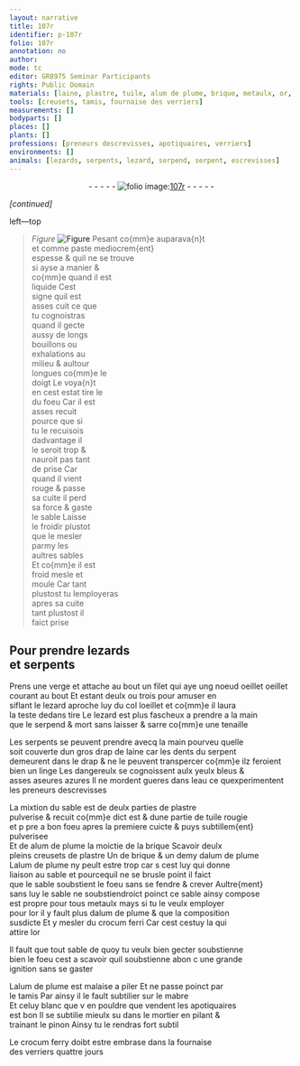```yaml
---
layout: narrative
title: 107r
identifier: p-107r
folio: 107r
annotation: no
author:
mode: tc
editor: GR8975 Seminar Participants
rights: Public Domain
materials: [laine, plastre, tuile, alum de plume, brique, metaulx, or, crocum ferri, mabre, crocum ferry]
tools: [creusets, tamis, fournaise des verriers]
measurements: []
bodyparts: []
places: []
plants: []
professions: [preneurs descrevisses, apotiquaires, verriers]
environments: []
animals: [lezards, serpents, lezard, serpend, serpent, escrevisses]
---
```


<div class="folio" align="center">- - - - - <a href="http://gallica.bnf.fr/ark:/12148/btv1b10500001g/f219.image" target="_blank"><img src="https://cu-mkp.github.io/2017-workshop-edition/assets/photo-icon.png" alt="folio image: " style="display:inline-block; margin-bottom:-3px;"/>107r</a> - - - - - </div>  
 
*[continued]*
  
left—top
 
 
> *Figure*
> <a href="https://drive.google.com/open?id=0B9-oNrvWdlO5RFFFT3hSbnlGaVU" target="_blank"><img src="https://cu-mkp.github.io/GR8975-edition/assets/photo-icon.png" alt="Figure" style="display:inline-block; margin-bottom:-3px;"/></a>
 Pesant co{mm}e auparava{n}t<br/> et comme paste mediocrem{ent}<br/> espesse & quil ne se trouve<br/> si ayse a manier &<br/> co{mm}e quand il est<br/> liquide Cest<br/> signe quil est<br/> asses cuit ce que<br/> tu cognoistras<br/> quand il gecte<br/> aussy de longs<br/> bouillons ou<br/> exhalations au<br/> milieu & aultour<br/> longues co{mm}e le<br/> doigt Le voya{n}t<br/> en cest estat tire le<br/> du foeu Car il est<br/> asses recuit<br/> pource que si<br/> tu le recuisois<br/> dadvantage il<br/> le seroit trop &<br/> nauroit pas tant<br/> de prise Car<br/> quand il vient<br/> rouge & passe<br/> sa cuite il perd<br/> sa force & gaste<br/> le sable Laisse<br/> le froidir plustot<br/> que le mesler<br/> parmy les<br/> aultres sables<br/> Et co{mm}e il est<br/> froid mesle et<br/> moule Car tant<br/> plustost tu lemployeras<br/> apres sa cuite<br/> tant plustost il<br/> faict prise
 
 
  

## Pour prendre <span class="al">lezards</span><br/> et <span class="al">serpents</span>

 
Prens une verge et attache au bout un filet qui aye ung <span class="del">noeud</span> <span class="del">oeillet</span> oeillet<br/> courant au bout Et estant deulx ou trois pour amuser en<br/> siflant le <span class="al">lezard</span> aproche luy du col loeillet et co{mm}e il laura<br/> la teste dedans tire Le <span class="al">lezard</span> est plus fascheux a prendre a la main<br/> que le <span class="al">serpend</span> & mort sans laisser & sarre co{mm}e une tenaille
 
Les <span class="al">serpents</span> se peuvent prendre avecq la main pourveu quelle<br/> soit couverte dun gros drap de <span class="m">laine</span> car les dents du <span class="al">serpent</span><br/> demeurent dans le drap & ne le peuvent transpercer co{mm}e ilz feroient<br/> bien un linge Les dangereulx se cognoissent aulx yeulx bleus &<br/> <span class="del">asses</span> aseures azures Il ne mordent gueres dans leau ce quexperimentent<br/> les <span class="pro">preneurs d<span class="al">escrevisses</span></span>
 
La mixtion du sable est de deulx parties de <span class="m">plastre</span><br/> pulverise & recuit co{mm}e dict est & dune partie de <span class="m">tuile</span> rougie<br/> <span class="del">et p pre</span> <span class="add">a bon foeu</span> apres la premiere cuicte & puys subtillem{ent} pulverisee<br/> Et de <span class="m">alum de plume</span> la moictie de la <span class="m">brique</span> Scavoir deulx<br/> pleins <span class="tl">creusets</span> de <span class="m">plastre</span> Un de <span class="m">brique</span> & un demy d<span class="m">alum de plume</span><br/> L<span class="m">alum de plume</span> ny peult estre trop car <span class="del">s</span> cest luy qui donne<br/> liaison au sable et pourcequil ne se brusle point il faict<br/> que le sable soubstient le foeu sans se fendre & crever Aultre{ment}<br/> sans luy le sable ne soubstiendroict poinct ce sable ainsy compose<br/> est propre pour tous <span class="m">metaulx</span> mays si tu le veulx employer<br/> pour l<span class="m">or</span> il y fault plus d<span class="m">alum de plume</span> <span class="del">&</span> que la composition<br/> susdicte Et y mesler du <span class="m">crocum ferri</span> Car cest cestuy la qui<br/> attire l<span class="m">or</span>
 
Il fault que tout sable de quoy tu veulx bien gecter soubstienne<br/> bien le foeu cest a scavoir quil soubstienne <span class="del">abon</span> <span class="del">c</span> une grande<br/> ignition sans se gaster
 
L<span class="m">alum de plume</span> est malaise a piler Et ne passe poinct par<br/> le <span class="tl">tamis</span> Par ainsy il le fault subtilier sur le <span class="m">mabre</span><br/> Et celuy blanc <span class="del">que v</span> en pouldre que vendent les <span class="pro">apotiquaires</span><br/> est bon Il se subtilie mieulx <span class="del">su</span> dans le mortier en pilant &<br/> trainant le pinon Ainsy tu le rendras fort subtil
 
Le <span class="m">crocum ferry</span> doibt estre embrase dans la <span class="tl">fournaise<br/> des <span class="pro">verriers</span></span> quattre jours
 
